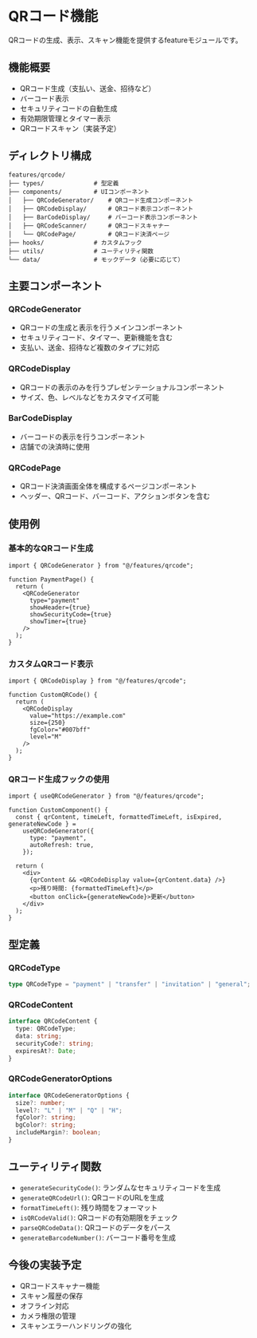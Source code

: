 # QRコード機能

QRコードの生成、表示、スキャン機能を提供するfeatureモジュールです。

## 機能概要

- QRコード生成（支払い、送金、招待など）
- バーコード表示
- セキュリティコードの自動生成
- 有効期限管理とタイマー表示
- QRコードスキャン（実装予定）

## ディレクトリ構成

```
features/qrcode/
├── types/              # 型定義
├── components/         # UIコンポーネント
│   ├── QRCodeGenerator/    # QRコード生成コンポーネント
│   ├── QRCodeDisplay/      # QRコード表示コンポーネント
│   ├── BarCodeDisplay/     # バーコード表示コンポーネント
│   ├── QRCodeScanner/      # QRコードスキャナー
│   └── QRCodePage/         # QRコード決済ページ
├── hooks/              # カスタムフック
├── utils/              # ユーティリティ関数
└── data/               # モックデータ（必要に応じて）
```

## 主要コンポーネント

### QRCodeGenerator

- QRコードの生成と表示を行うメインコンポーネント
- セキュリティコード、タイマー、更新機能を含む
- 支払い、送金、招待など複数のタイプに対応

### QRCodeDisplay

- QRコードの表示のみを行うプレゼンテーショナルコンポーネント
- サイズ、色、レベルなどをカスタマイズ可能

### BarCodeDisplay

- バーコードの表示を行うコンポーネント
- 店舗での決済時に使用

### QRCodePage

- QRコード決済画面全体を構成するページコンポーネント
- ヘッダー、QRコード、バーコード、アクションボタンを含む

## 使用例

### 基本的なQRコード生成

```tsx
import { QRCodeGenerator } from "@/features/qrcode";

function PaymentPage() {
  return (
    <QRCodeGenerator
      type="payment"
      showHeader={true}
      showSecurityCode={true}
      showTimer={true}
    />
  );
}
```

### カスタムQRコード表示

```tsx
import { QRCodeDisplay } from "@/features/qrcode";

function CustomQRCode() {
  return (
    <QRCodeDisplay
      value="https://example.com"
      size={250}
      fgColor="#007bff"
      level="M"
    />
  );
}
```

### QRコード生成フックの使用

```tsx
import { useQRCodeGenerator } from "@/features/qrcode";

function CustomComponent() {
  const { qrContent, timeLeft, formattedTimeLeft, isExpired, generateNewCode } =
    useQRCodeGenerator({
      type: "payment",
      autoRefresh: true,
    });

  return (
    <div>
      {qrContent && <QRCodeDisplay value={qrContent.data} />}
      <p>残り時間: {formattedTimeLeft}</p>
      <button onClick={generateNewCode}>更新</button>
    </div>
  );
}
```

## 型定義

### QRCodeType

```typescript
type QRCodeType = "payment" | "transfer" | "invitation" | "general";
```

### QRCodeContent

```typescript
interface QRCodeContent {
  type: QRCodeType;
  data: string;
  securityCode?: string;
  expiresAt?: Date;
}
```

### QRCodeGeneratorOptions

```typescript
interface QRCodeGeneratorOptions {
  size?: number;
  level?: "L" | "M" | "Q" | "H";
  fgColor?: string;
  bgColor?: string;
  includeMargin?: boolean;
}
```

## ユーティリティ関数

- `generateSecurityCode()`: ランダムなセキュリティコードを生成
- `generateQRCodeUrl()`: QRコードのURLを生成
- `formatTimeLeft()`: 残り時間をフォーマット
- `isQRCodeValid()`: QRコードの有効期限をチェック
- `parseQRCodeData()`: QRコードのデータをパース
- `generateBarcodeNumber()`: バーコード番号を生成

## 今後の実装予定

- QRコードスキャナー機能
- スキャン履歴の保存
- オフライン対応
- カメラ権限の管理
- スキャンエラーハンドリングの強化
